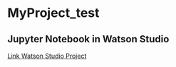 # MyProject_test
Jupyter Notebook in Watson Studio
---
[Link Watson Studio Project](https://dataplatform.cloud.ibm.com/analytics/notebooks/v2/56d19760-1f19-4c03-99c9-6a45898e4bd0/view?access_token=11a78be58350d7e4508cf6dd0ce2ddd5bd05b29a610db1db3b632992615c4052)
